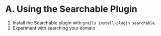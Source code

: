 # A. Using the Searchable Plugin
1. Install the Searchable plugin with `grails install-plugin searchable`.
2. Experiment with searching your domain
